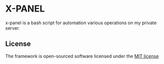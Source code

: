 # X-PANEL
x-panel is a bash script for automation various operations on my private server.

## License
The framework is open-sourced software licensed under the [MIT license](https://opensource.org/licenses/MIT)
